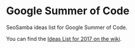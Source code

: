 # Google Summer of Code
SeoSamba ideas list for Google Summer of Code.

You can find the [Ideas List for 2017 on the wiki](https://github.com/seotoaster-team/GSoC/wiki).
